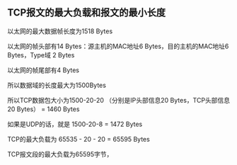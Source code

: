 ## TCP报文的最大负载和报文的最小长度





以太网的最大数据帧长度为1518 Bytes

以太网的帧头部有14 Bytes：源主机的MAC地址6 Bytes，目的主机的MAC地址6 Bytes，Type域 2 Bytes

以太网的帧尾部有4 Bytes

所以数据域的长度最大为1500Bytes

所以TCP数据包大小为1500-20-20 （分别是IP头部信息20 Bytes，TCP头部信息20 Bytes） = 1460 Bytes

如果是UDP的话，就是 1500-20-8 = 1472 Bytes



TCP的最大负载为 65535 - 20 - 20 = 65595 Bytes

TCP报文段的最大负载为65595字节，